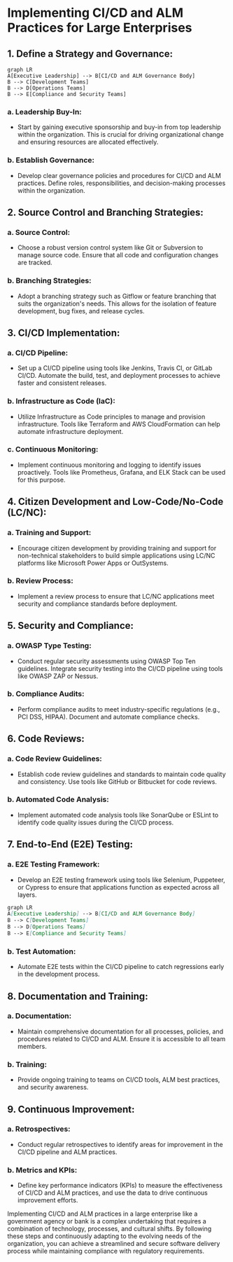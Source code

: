 # Implementing CI/CD and ALM Practices for Large Enterprises

## 1. Define a Strategy and Governance:

```mermaid
graph LR
A[Executive Leadership] --> B[CI/CD and ALM Governance Body]
B --> C[Development Teams]
B --> D[Operations Teams]
B --> E[Compliance and Security Teams]
```

### a. Leadership Buy-In:

- Start by gaining executive sponsorship and buy-in from top leadership within the organization. This is crucial for driving organizational change and ensuring resources are allocated effectively.

### b. Establish Governance:

- Develop clear governance policies and procedures for CI/CD and ALM practices. Define roles, responsibilities, and decision-making processes within the organization.

## 2. Source Control and Branching Strategies:

### a. Source Control:

- Choose a robust version control system like Git or Subversion to manage source code. Ensure that all code and configuration changes are tracked.

### b. Branching Strategies:

- Adopt a branching strategy such as Gitflow or feature branching that suits the organization's needs. This allows for the isolation of feature development, bug fixes, and release cycles.

## 3. CI/CD Implementation:

### a. CI/CD Pipeline:

- Set up a CI/CD pipeline using tools like Jenkins, Travis CI, or GitLab CI/CD. Automate the build, test, and deployment processes to achieve faster and consistent releases.

### b. Infrastructure as Code (IaC):

- Utilize Infrastructure as Code principles to manage and provision infrastructure. Tools like Terraform and AWS CloudFormation can help automate infrastructure deployment.

### c. Continuous Monitoring:

- Implement continuous monitoring and logging to identify issues proactively. Tools like Prometheus, Grafana, and ELK Stack can be used for this purpose.

## 4. Citizen Development and Low-Code/No-Code (LC/NC):

### a. Training and Support:

- Encourage citizen development by providing training and support for non-technical stakeholders to build simple applications using LC/NC platforms like Microsoft Power Apps or OutSystems.

### b. Review Process:

- Implement a review process to ensure that LC/NC applications meet security and compliance standards before deployment.

## 5. Security and Compliance:

### a. OWASP Type Testing:

- Conduct regular security assessments using OWASP Top Ten guidelines. Integrate security testing into the CI/CD pipeline using tools like OWASP ZAP or Nessus.

### b. Compliance Audits:

- Perform compliance audits to meet industry-specific regulations (e.g., PCI DSS, HIPAA). Document and automate compliance checks.

## 6. Code Reviews:

### a. Code Review Guidelines:

- Establish code review guidelines and standards to maintain code quality and consistency. Use tools like GitHub or Bitbucket for code reviews.

### b. Automated Code Analysis:

- Implement automated code analysis tools like SonarQube or ESLint to identify code quality issues during the CI/CD process.

## 7. End-to-End (E2E) Testing:

### a. E2E Testing Framework:

- Develop an E2E testing framework using tools like Selenium, Puppeteer, or Cypress to ensure that applications function as expected across all layers.

```markdown
graph LR
A[Executive Leadership] --> B[CI/CD and ALM Governance Body]
B --> C[Development Teams]
B --> D[Operations Teams]
B --> E[Compliance and Security Teams]
```

### b. Test Automation:

- Automate E2E tests within the CI/CD pipeline to catch regressions early in the development process.

## 8. Documentation and Training:

### a. Documentation:

- Maintain comprehensive documentation for all processes, policies, and procedures related to CI/CD and ALM. Ensure it is accessible to all team members.

### b. Training:

- Provide ongoing training to teams on CI/CD tools, ALM best practices, and security awareness.

## 9. Continuous Improvement:

### a. Retrospectives:

- Conduct regular retrospectives to identify areas for improvement in the CI/CD pipeline and ALM practices.

### b. Metrics and KPIs:

- Define key performance indicators (KPIs) to measure the effectiveness of CI/CD and ALM practices, and use the data to drive continuous improvement efforts.

Implementing CI/CD and ALM practices in a large enterprise like a government agency or bank is a complex undertaking that requires a combination of technology, processes, and cultural shifts. By following these steps and continuously adapting to the evolving needs of the organization, you can achieve a streamlined and secure software delivery process while maintaining compliance with regulatory requirements.
